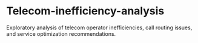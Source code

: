 # Telecom-inefficiency-analysis
Exploratory analysis of telecom operator inefficiencies, call routing issues, and service optimization recommendations.
